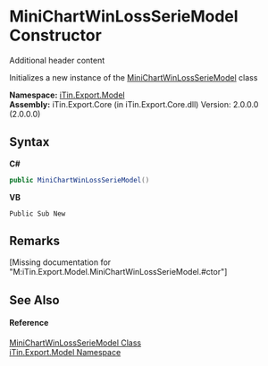 # MiniChartWinLossSerieModel Constructor 
Additional header content 

Initializes a new instance of the <a href="T_iTin_Export_Model_MiniChartWinLossSerieModel">MiniChartWinLossSerieModel</a> class

**Namespace:**&nbsp;<a href="N_iTin_Export_Model">iTin.Export.Model</a><br />**Assembly:**&nbsp;iTin.Export.Core (in iTin.Export.Core.dll) Version: 2.0.0.0 (2.0.0.0)

## Syntax

**C#**<br />
``` C#
public MiniChartWinLossSerieModel()
```

**VB**<br />
``` VB
Public Sub New
```


## Remarks
\[Missing <remarks> documentation for "M:iTin.Export.Model.MiniChartWinLossSerieModel.#ctor"\]

## See Also


#### Reference
<a href="T_iTin_Export_Model_MiniChartWinLossSerieModel">MiniChartWinLossSerieModel Class</a><br /><a href="N_iTin_Export_Model">iTin.Export.Model Namespace</a><br />